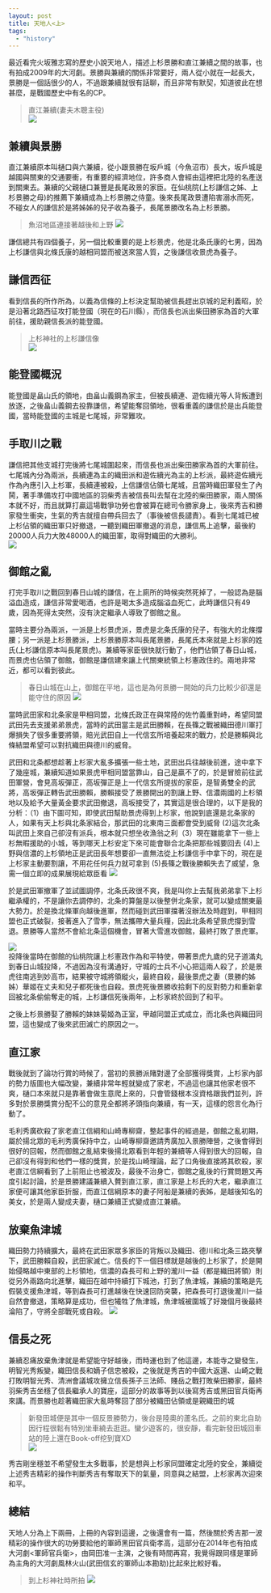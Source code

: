 ```yaml
---
layout: post
title: 天地人<上>
tags: 
  - "history" 
---
```

最近看完火坂雅志寫的歷史小說天地人，描述上杉景勝和直江兼續之間的故事，也有拍成2009年的大河劇。景勝與兼續的關係非常要好，兩人從小就在一起長大，景勝是一個話很少的人，不過跟兼續就很有話聊，而且非常有默契，知道彼此在想甚麼，是戰國歷史中有名的CP。

> 直江兼續(妻夫木聰主役)  
![](https://i.imgur.com/KcgODNA.png)





## 兼續與景勝

直江兼續原本叫樋口與六兼續，從小跟景勝在坂戶城（今魚沼市）長大，坂戶城是越國與關東的交通要衝，有重要的經濟地位，許多商人會經由這裡把北陸的名產送到關東去。兼續的父親樋口兼豐是長尾政景的家臣。在仙桃院(上杉謙信之姊、上杉景勝之母)的推薦下兼續成為上杉景勝之侍童。後來長尾政景遭陷害溺水而死，不碰女人的謙信於是將姊姊的兒子收為養子，長尾景勝改名為上杉景勝。  
> 魚沼地區連接著越後和上野
> ![](https://i.imgur.com/hWHv6eA.jpg)  

謙信總共有四個養子，另一個比較重要的是上杉景虎，他是北条氏康的七男，因為上杉謙信與北條氏康的越相同盟而被送來當人質，之後謙信收景虎為養子。  

## 謙信西征
看到信長的所作所為，以義為信條的上杉決定幫助被信長趕出京城的足利義昭，於是沿著北路西征攻打能登國（現在的石川縣），而信長也派出柴田勝家為首的大軍前往，援助親信長派的能登國。  
> 上杉神社的上杉謙信像  
![](https://i.imgur.com/xMxZ7hT.jpg)


## 能登國概況
能登國是畠山氏的領地，由畠山義鋼為家主，但被長續連、遊佐續光等人背叛遭到放逐，之後畠山義鋼去投靠謙信，希望能奪回領地，很看重義的謙信於是出兵能登國，當時能登國的主城是七尾城，非常難攻。

## 手取川之戰
謙信把其他支城打完後將七尾城圍起來，而信長也派出柴田勝家為首的大軍前往。七尾城內分為兩派，長續連為主的織田派和遊佐續光為主的上杉派，最終遊佐續光作為內應引入上杉軍，長續連被殺，上信謙信佔領七尾城，且當時織田軍發生了內鬨，著手準備攻打中國地區的羽柴秀吉被信長叫去幫在北陸的柴田勝家，兩人關係本就不好，而且就算打贏這場戰爭功勞也會被算在總司令勝家身上，後來秀吉和勝家發生衝突，生氣的秀吉就擅自帶兵回去了（事後被信長譴責）。看到七尾城已被上杉佔領的織田軍只好撤退，一聽到織田軍撤退的消息，謙信馬上追擊，最後約20000人兵力大敗48000人的織田軍，取得對織田的大勝利。  
![](https://i.imgur.com/2xx9q7a.jpg)  

## 御館之亂
打完手取川之戰回到春日山城的謙信，在上廁所的時候突然死掉了，一般認為是腦溢血造成，謙信非常愛喝酒，也許是喝太多造成腦溢血死亡，此時謙信只有49歲，因為死得太突然，沒有決定繼承人導致了御館之亂。

當時主要分為兩派，一派是上杉景虎派，景虎是北条氏康的兒子，有強大的北條撐腰；另一派是上杉景勝派，上杉景勝原本叫長尾景勝，長尾氏本來就是上杉家的姓氏(上杉謙信原本叫長尾景虎)。兼續等家臣很快就行動了，他們佔領了春日山城，而景虎也佔領了御館，御館是謙信建來讓上代關東統領上杉憲政住的。兩地非常近，都可以看到彼此。

> 春日山城在山上，御館在平地，這也是為何景勝一開始的兵力比較少卻還是能守住的原因
![](https://i.imgur.com/o7GISbE.jpg)  

當時武田家和北条家是甲相同盟，北條氏政正在與常陸的佐竹義重對峙，希望同盟武田先去支援弟弟景虎，當時的武田當主是武田勝賴，在長篠之戰被織田德川軍打爆損失了很多重要將領，賠光武田自上一代信玄所培養起來的戰力，於是勝賴與北條結盟希望可以對抗織田與德川的威脅。

武田和北条都想趁著上杉家大亂多擴張一些土地，武田出兵往越後前進，途中拿下了幾座城，兼續知道如果景虎甲相同盟當靠山，自己是贏不了的，於是冒險前往武田軍營，會見高坂彈正，高坂彈正是上一代信玄所提拔的家臣，是智勇雙全的武將，高坂彈正轉告武田勝賴，勝賴接受了景勝開出的割讓上野、信濃兩國的上杉領地以及給予大量黃金要求武田撤退，高坂接受了，其實這是很合理的，以下是我的分析：（1）由下圖可知，即使武田幫助景虎得到上杉家，他說到底還是北条家的人，如果有天上杉與北条家結合，那武田的北東南三面都會受到威脅 (2)這次北条叫武田上來自己卻沒有派兵，根本就只想坐收漁翁之利（3）現在雖能拿下一些上杉無暇援助的小城，等到哪天上杉安定下來可能會聯合北条把那些城要回去 (4)上野與信濃的上杉領地正是武田長年想要卻一直無法從上杉謙信手中拿下的，現在是上杉家主動要割讓，不用花任何兵力就可拿到 (5)長篠之戰後勝賴失去了威望，急需一個立即的成果展現給眾臣看
![](https://i.imgur.com/cEVIIwV.png)  

於是武田軍撤軍了並試圖調停，北条氏政很不爽，我是叫你上去幫我弟弟拿下上杉繼承權的，不是讓你去調停的，北条的算盤是以後整併北条家，就可以變成關東最大勢力。於是換北條軍向越後進軍，然而碰到武田軍擋著沒辦法及時趕到，甲相同盟也正式破裂，接著進入了雪季，無法攜帶大量兵糧，因此北条希望景虎撐到雪退。景勝等人當然不會給北条這個機會，冒著大雪進攻御館，最終打敗了景虎軍。  

![](https://i.imgur.com/FlbgMI8.jpg)  
投降後當時在御館的仙桃院讓上杉憲政作為和平特使，帶著景虎九歲的兒子道滿丸到春日山城投降，不過因為沒有溝通好，守城的士兵不小心把這兩人殺了，於是景虎往南逃到妙高市，結果被守城將領縱火，最終自殺，最後景虎之妻（景勝的姊姊）華姬在丈夫和兒子都死後也自殺。景虎死後景勝收拾剩下的反對勢力和重新拿回被北条偷偷奪走的城，上杉謙信死後兩年，上杉家終於回到了和平。  

之後上杉景勝娶了勝賴的妹妹菊姬為正室，甲越同盟正式成立，而北条也與織田同盟，這也變成了後來武田滅亡的原因之一。

## 直江家
戰後就到了論功行賞的時候了，當初的景勝派賭對邊了全部獲得獎賞，上杉家內部的勢力版圖也大幅改變，兼續非常年輕就變成了家老，不過這也讓其他家老很不爽，樋口本來就只是靠著會做生意爬上來的，只會管錢根本沒資格跟我們並列，許多對於景勝獎賞分配不公的意見全都將矛頭指向兼續，有一天，這樣的怨言化為行動了。  

毛利秀廣砍殺了家老直江信綱和山崎專柳齋，整起事件的經過是，御館之亂初期，屬於揚北眾的毛利秀廣保持中立，山崎專柳齋邀請秀廣加入景勝陣營，之後會得到很好的回報，然而御館之亂結束後揚北眾看到年輕的兼續等人得到很大的回報，自己卻沒有得到和他們一樣的獎賞，於是找山崎理論，起了口角後直接將其砍殺，家老直江信綱看到了上前阻止也被波及，最後不治身亡，御館之亂後的行賞問題又再度引起討論，於是景勝建議兼續入贅到直江家，直江家是上杉氏的大老，繼承直江家便可讓其他家臣折服，而直江信綱原本的妻子阿船是兼續的表姊，是越後知名的美女，於是兩人變成夫妻，樋口兼續正式變成直江兼續。

## 放棄魚津城
織田勢力持續擴大，最終在武田家眾多家臣的背叛以及織田、德川和北条三路夾擊下，武田勝賴自殺，武田家滅亡。信長的下一個目標就是越後的上杉家了，於是開始侵略越中東部的上杉領地，信濃的森長可和上野的瀧川一益（都是織田將領）則從另外兩路向北進擊，織田在越中持續打下城池，打到了魚津城，兼續的策略是先假裝支援魚津城，等到森長可打進越後在快速回防突襲，把森長可打退後瀧川一益自然會撤退，策略算是成功，但也犧牲了魚津城，魚津城被圍城了好幾個月後最終淪陷了，守將全部戰死或自殺。
![](https://i.imgur.com/Eluiicd.jpg)

## 信長之死
兼續忍痛放棄魚津就是希望能守好越後，而時運也到了他這邊，本能寺之變發生，明智光秀叛變，織田信長和嫡子信忠被殺，之後就是秀吉的中國大返還、山崎之戰打敗明智光秀、清洲會議城攻擁立信長孫子三法師、賤岳之戰打敗柴田勝家，最終羽柴秀吉坐穩了信長繼承人的寶座，這部分的故事等到以後寫秀吉或黑田官兵衛再來講。而景勝也趁著織田家大亂時奪回了部分被織田佔領或是親織田的城  

> 新發田城便是其中一個反景勝勢力，後台是陸奧的蘆名氏。之前的東北自助因行程很鬆有特別坐車繞去逛逛。蠻少遊客的，很安靜，看完新發田城回車站的陸上還在Book-off挖到寶XD  
![](https://i.imgur.com/IYhD9Ut.jpg)  


秀吉剛坐穩並不希望發生太多戰事，於是想與上杉家同盟確定北陸的安全，兼續從上述秀吉精彩的操作判斷秀吉有奪取天下的氣量，同意與之結盟，上杉家再次迎來和平。

## 總結
天地人分為上下兩冊，上冊的內容到這邊，之後還會有一篇，然後關於秀吉那一波精彩的操作很大的功勞要給他的軍師黑田官兵衛孝高，這部分在2014年也有拍成大河劇<軍師官兵衛>，由岡田准一主演，之後有時間再寫，我覺得跟同樣是軍師為主角的大河劇風林火山(武田信玄的軍師山本勘助)比起來比較好看。

> 到上杉神社時所拍
![](https://i.imgur.com/zGsmtpL.jpg)  
